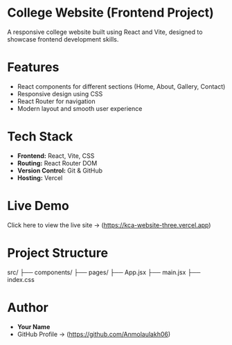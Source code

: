 # College Website (Frontend Project)

A responsive college website built using React and Vite, designed to showcase frontend development skills.

# Features

- React components for different sections (Home, About, Gallery, Contact)
- Responsive design using CSS
- React Router for navigation
- Modern layout and smooth user experience

# Tech Stack

- **Frontend:** React, Vite, CSS
- **Routing:** React Router DOM
- **Version Control:** Git & GitHub
- **Hosting:** Vercel

# Live Demo

Click here to view the live site -> (https://kca-website-three.vercel.app)

# Project Structure

src/
├── components/
├── pages/
├── App.jsx
├── main.jsx
├── index.css


# Author

- **Your Name**
- GitHub Profile -> (https://github.com/Anmolaulakh06)